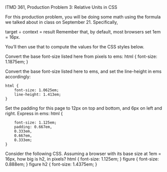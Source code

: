 ITMD 361, Production Problem 3: Relative Units in CSS

For this production problem, you will be doing some math using the formula we talked about in class on September 21. Specifically,

target ÷ context = result
Remember that, by default, most browsers set 1em = 16px.

You’ll then use that to compute the values for the CSS styles below.



Convert the base font-size listed here from pixels to ems:
    html { 
        font-size: 1.1875em;
    }

Convert the base font-size listed here to ems, and set the line-height in ems accordingly:

    html {
        font-size: 1.0625em;
        line-height: 1.413em;
    }


Set the padding for this page to 12px on top and bottom, and 6px on left and right. Express in ems:
    html {

        font-size: 1.125em;
        padding: 0.667em,
        0.333em,
        0.667em,
        0.333em;
    }

Consider the following CSS. Assuming a browser with its base size at 1em = 16px, how big is h2, in pixels?
    html { 
        font-size: 1.125em; 
    } figure {
        font-size: 0.888em;
    } figure h2 {
        font-size: 1.4375em;
    }